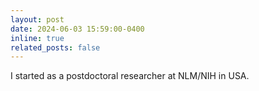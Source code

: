 ```yaml
---
layout: post
date: 2024-06-03 15:59:00-0400
inline: true
related_posts: false
---
```


I started as a postdoctoral researcher at NLM/NIH in USA.
